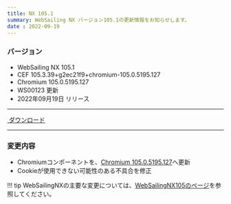 ```yaml
---
title: NX 105.1
summary: WebSailing NX バージョン105.1の更新情報をお知らせします。
date : 2022-09-19
---
```

### バージョン

* WebSailing NX 105.1
* CEF 105.3.39+g2ec21f9+chromium-105.0.5195.127
* Chromium 105.0.5195.127
* WS00123 更新
* 2022年09月19日 リリース

---
<a href="https://download.wsoft.ws/WS00123" class="btn btn-primary btn-lg"><i class="bi bi-download"></i>&nbsp;ダウンロード</a>

---

### 変更内容

* Chromiumコンポーネントを、[Chromium 105.0.5195.127](https://chromereleases.googleblog.com/2022/09/stable-channel-update-for-desktop_14.html)へ更新
* Cookieが使用できない可能性のある不具合を修正

!!! tip
    WebSailingNXの主要な変更については、[WebSailingNX105のページ](../1050)を参照してください。
